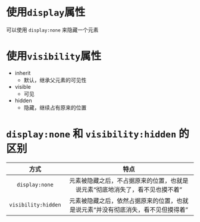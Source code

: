 # 使用`display`属性

可以使用 `display:none` 来隐藏一个元素

# 使用`visibility`属性

- inherit
  - 默认，继承父元素的可见性
- visible
  - 可见
- hidden
  - 隐藏，继续占有原来的位置

# `display:none` 和 `visibility:hidden` 的区别

|        方式         |                             特点                             |
| :-----------------: | :----------------------------------------------------------: |
|   `display:none`    | 元素被隐藏之后，不占据原来的位置，也就是说元素“彻底地消失了，看不见也摸不着” |
| `visibility:hidden` | 元素被隐藏之后，依然占据原来的位置，也就是说元素“并没有彻底消失，看不见但摸得着” |

